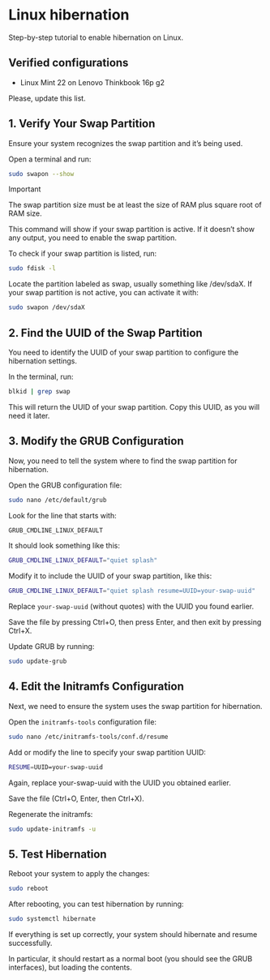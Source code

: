 # Linux hibernation

Step-by-step tutorial to enable hibernation on Linux.

## Verified configurations

- Linux Mint 22 on Lenovo Thinkbook 16p g2

Please, update this list.

## 1. Verify Your Swap Partition

Ensure your system recognizes the swap partition and it’s being used.

Open a terminal and run:

```bash
sudo swapon --show
```

> [!IMPORTANT]
> The swap partition size must be at least the size of RAM plus square root of RAM size.

This command will show if your swap partition is active. If it doesn’t show any output, you need to enable the swap partition.

To check if your swap partition is listed, run:

```bash
sudo fdisk -l
```

Locate the partition labeled as swap, usually something like /dev/sdaX. If your swap partition is not active, you can activate it with:

```bash
sudo swapon /dev/sdaX
```

## 2. Find the UUID of the Swap Partition

You need to identify the UUID of your swap partition to configure the hibernation settings.

In the terminal, run:

```bash
blkid | grep swap
```

This will return the UUID of your swap partition. Copy this UUID, as you will need it later.

## 3. Modify the GRUB Configuration

Now, you need to tell the system where to find the swap partition for hibernation.

Open the GRUB configuration file:

```bash
sudo nano /etc/default/grub
```

Look for the line that starts with:

```bash
GRUB_CMDLINE_LINUX_DEFAULT
```

It should look something like this:

```bash
GRUB_CMDLINE_LINUX_DEFAULT="quiet splash"
```

Modify it to include the UUID of your swap partition, like this:

```bash
GRUB_CMDLINE_LINUX_DEFAULT="quiet splash resume=UUID=your-swap-uuid"
```

Replace `your-swap-uuid` (without quotes) with the UUID you found earlier.

Save the file by pressing Ctrl+O, then press Enter, and then exit by pressing Ctrl+X.

Update GRUB by running:

```bash
sudo update-grub
```

## 4. Edit the Initramfs Configuration

Next, we need to ensure the system uses the swap partition for hibernation.

Open the `initramfs-tools` configuration file:

```bash
sudo nano /etc/initramfs-tools/conf.d/resume
```

Add or modify the line to specify your swap partition UUID:

```bash
RESUME=UUID=your-swap-uuid
```

Again, replace your-swap-uuid with the UUID you obtained earlier.

Save the file (Ctrl+O, Enter, then Ctrl+X).

Regenerate the initramfs:

```bash
sudo update-initramfs -u
```

## 5. Test Hibernation

Reboot your system to apply the changes:

```bash
sudo reboot
```

After rebooting, you can test hibernation by running:

```bash
sudo systemctl hibernate
```

If everything is set up correctly, your system should hibernate and resume successfully.

In particular, it should restart as a normal boot (you should see the GRUB interfaces), but loading the contents.


